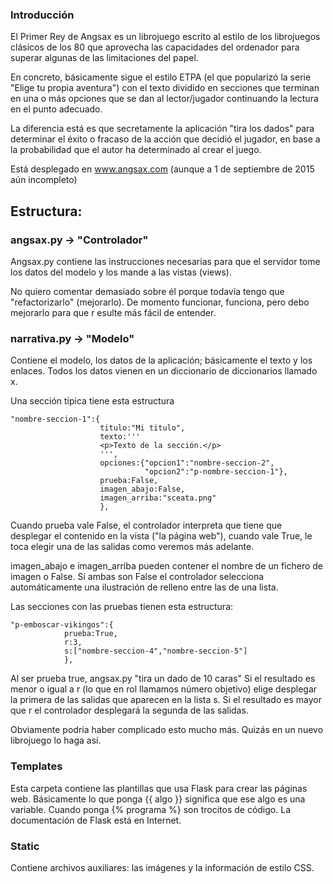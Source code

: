 ### Introducción

El Primer Rey de Angsax es un librojuego escrito al estilo de los librojuegos 
clásicos de los 80 que aprovecha las capacidades del ordenador para superar 
algunas de las limitaciones del papel.

En concreto, básicamente sigue el estilo ETPA (el que popularizó la serie 
"Elige tu propia aventura") con el texto dividido en secciones que terminan 
en una o más opciones que se dan al lector/jugador continuando la lectura en el 
punto adecuado.

La diferencia está es que secretamente la aplicación "tira los dados" para 
determinar el éxito o fracaso de la acción que decidió el jugador, en base a la 
probabilidad que el autor ha determinado al crear el juego.

Está desplegado en www.angsax.com (aunque a 1 de septiembre de 2015 aún 
incompleto)

## Estructura:


### angsax.py -> "Controlador"

Angsax.py contiene las instrucciones necesarias para que el servidor tome los 
datos del modelo y los mande a las vistas (views).

No quiero comentar demasiado sobre él porque todavía tengo que "refactorizarlo" 
(mejorarlo). De momento funcionar, funciona, pero debo mejorarlo para que r
esulte más fácil de entender.

### narrativa.py -> "Modelo"

Contiene el modelo, los datos de la aplicación; básicamente el texto y los 
enlaces. Todos los datos vienen en un diccionario de diccionarios llamado x.

Una sección típica tiene esta estructura


    "nombre-seccion-1":{
    					titulo:"Mi titulo",
    					texto:'''
    					<p>Texto de la sección.</p>
    					''',
    					opciones:{"opcion1":"nombre-seccion-2",
    							  "opcion2":"p-nombre-seccion-1"},
    					prueba:False,
    					imagen_abajo:False,
        				imagen_arriba:"sceata.png"
        				},

Cuando prueba vale False, el controlador interpreta que tiene que desplegar 
el contenido en la vista ("la página web"), cuando vale True, le toca elegir 
una de las salidas como veremos más adelante.

imagen_abajo e imagen_arriba pueden contener el nombre de un fichero de imagen o 
False. Si ambas son False el controlador selecciona automáticamente una 
ilustración de relleno entre las de una lista.

Las secciones con las pruebas tienen esta estructura:

    "p-emboscar-vikingos":{
                prueba:True,
                r:3,
                s:["nombre-seccion-4","nombre-seccion-5"] 
                },


Al ser prueba true, angsax.py "tira un dado de 10 caras" Si el resultado es 
menor o igual a r (lo que en rol llamamos número objetivo) elige desplegar 
la primera de las salidas que aparecen en la lista s. Si el resultado es mayor 
que r el controlador desplegará la segunda de las salidas.

Obviamente podría haber complicado esto mucho más. Quizás en un nuevo librojuego 
lo haga así.

### Templates

Esta carpeta contiene las plantillas que usa Flask para crear las páginas web. 
Básicamente lo que ponga {{ algo }} significa que ese algo es una variable. 
Cuando ponga {% programa %} son trocitos de código. La documentación de Flask 
está en Internet.

### Static


Contiene archivos auxiliares: las imágenes y la información de estilo CSS.